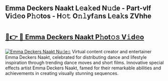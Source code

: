 ## Emma Deckers Naakt L𝚎a𝚔ed N𝚞𝚍e - Part-vlf Vi𝚍𝚎o P𝚑𝚘tos - H𝚘𝚝 O𝚗𝚕yf𝚊ns L𝚎a𝚔s ZVhhe

# <h2><a href="http://kfefgh.oniu.top/?m=Emma+Deckers+Naakt">🔗👉 🔴 Emma Deckers Naakt P𝚑ot𝚘𝚜 V𝚒d𝚎o</a></h2>

[![Emma Deckers Naakt Nu𝚍e𝚜](https://i.imgur.com/0qMVB7G.gif)](http://kfefgh.oniu.top/?m=Emma+Deckers+Naakt)
Virtual content creator and entertainer Emma Deckers Naakt, celebrated for distributing dance and lifestyle inspiration through trending dance moves and short films. Innovative special effects artist Emma Deckers Naakt, famed for their remarkable abilities and achievements in creating visually stunning sequences.  
